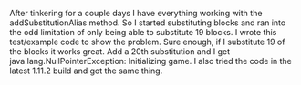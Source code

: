 After tinkering for a couple days I have everything working with the addSubstitutionAlias method. So I started substituting blocks and ran into the odd limitation of only being able to substitute 19 blocks. I wrote this test/example code to show the problem. Sure enough, if I substitute 19 of the blocks it works great. Add a 20th substitution and I get java.lang.NullPointerException: Initializing game. I also tried the code in the latest 1.11.2 build and got the same thing.
